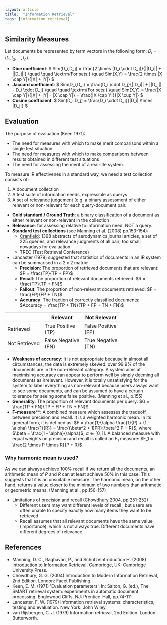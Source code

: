```yaml
---
layout: article
title:  "Information Retrieval"
tags: [information retrieval]
---
```


## Similarity Measures

Let documents be represented by term vectors in the following form: $D_i = (t_1, t_2, ..., t_n)$.

- **Dice coefficient**: 
$
Sim(D_i,D_j) = \frac{2 \times (D_i \cdot D_j)}{||D_i|| + ||D_j||} \quad \quad
\textrm{For sets:} \quad Sim(X,Y) = \frac{2 \times |X \cap Y|}{|X| + |Y|}
$
- **Jaccard coefficient**:
$
Sim(D_i,D_j) = \frac{D_i \cdot D_j}{||D_i|| + ||D_j|| - D_i \cdot D_j} \quad \quad
\textrm{For sets:} \quad Sim(X,Y) = \frac{|X \cap Y|}{|X| + |Y| - |X \cap Y|} = \frac{|X \cap Y|}{|X \cup Y|}
$
- **Cosine coefficient**:
$
Sim(D_i,D_j) = \frac{D_i \cdot D_j}{|D_i| \times |D_j|}
$


## Evaluation

The purpose of evaluation (Keen 1971):

- The need for measures with which to make merit comparisons within a single test situation
- The need for measures with which to make comparisons between results obtained in different test situations
- The need for assessing the merit of a real-life system.

To measure IR effectivenes in a standard way, we need a test collection consists of:

1. A document collection
2. A test suite of information needs, expressible as querys
3. A set of relevance judgement (e.g. a binary assessment of either relevant or non-relevant for each query-document pair.

- **Gold standard / Ground Truth**: a binary classification of a document as either relevant or non-relevant in the collection
- **Relevance**: for assessing relative to information need, NOT a query.
- **Standard test collections** (see Manning et al. (2008) pp.153-154):
    - [Cranfield](http://ir.dcs.gla.ac.uk/resources/test_collections/cran/): 1398 abstracts of aerodynamics journal articles, a set of 225 queries, and relevance judgments of all pair; too small nowadays for evaluation.
    - TREC (Test Retrieval Conference)
- Lancaster (1979) suggested that statistics of documents in an IR system can be summarised in a 2 x 2 matrix:
    - **Precision**: The proportion of retrieved documents that are relevant: $P = \frac{TP}{TP + FP}$
    - **Recall**: The proportion of relevant documents retrieved: $R = \frac{TP}{TP + FN}$
    - **Fallout**: The proportion of non-relevant documents retrieved: $F = \frac{FP}{FP + TN}$
    - **Accuracy**: The fraction of correctly classified documents: $Accuracy = \frac{TP + TN}{TP + FP + TN + FN}$

|               | Relevant               | Not Relevant           |
|---------------|------------------------|------------------------|
| Retrieved     | True Positive<br>(TP)  | False Positive<br>(FP) |
| Not Retrieved | False Negative<br>(FN) | True Negative<br>(TN)  |

- **Weakness of accuracy**: It is not appropriate because in almost all circumstances, the data is extremely skewed: over 99.9% of the documents are in the non-relevant category. A system aims at maximising accuracy can appear to perform well by simply deeming all documents as irrelevant. However, it is totally unsatisfying for the system to label everything as non-relevant because users always want to see some documents, and can be assumed to have a certain tolerance for seeing some false positive. (Manning et al., p.155)
- **Generality**: The proportion of relevant documents per query: $G = \frac{TP + FN}{TP + FP + TN + FN}$
- **F-measure****: A combined measure which assesses the tradeoff between precision and recall. It is a weighted harmonic mean. In its general form, it is defined as: $F = \frac{1}{\alpha \frac{1}{P} + (1 - \alpha) \frac{1}{R}} = \frac{(\beta^2 + 1)PR}{\beta^2 P + R}$, where $\beta = \frac{1 - \alpha}{\alpha}$, $\alpha \in [0,1]$. A balanced measure with equal weights on precision and recall is called an $F_1$ measure: $F_1 = \frac{2 \times P \times R}{P + R}$

### Why harmonic mean is used?

As we can always achieve 100% recall if we return all the documents, an arithmetic mean of $P$ and $R$ can at least achieve 50% in this case. This suggests that it is an unsuitable measure. The harmonic mean, on the other hand, returns a value closer to the minimum of two numbers than arithmetic or geometric means. (Manning et al., pp.156-157)

- Limitations of precision and recall (Chowdhury 2004, pp.251-252)
    - Different users may want different levels of recall , but users are often unable to specify exactly how many items they want to be retrieved
    - Recall assumes that all relevant documents have the same value (importance), which is not always true. Different documents have different degrees of relevance.

## References

- Manning, D. C., Raghavan, P., and SchutzeIntroduction H. (2008) [Introduction to Information Retrieval](http://nlp.stanford.edu/IR-book/html/htmledition/irbook.html). Cambridge, UK: Cambridge University Press.
- Chowdhury, G. G. (2004) Introduction to Modern Information Retrieval, 2nd Edition. London: Facet Publishing.
- Keen, E. M. (1971) 'Evaluation parameters'. In: Salton, G. (ed.), The SMART retrieval system: experiments in automatic document processing. Englewood Cliffs, NJ: Prentice-Hall, pp.74-111.
- Lancaster, F. W. (1979) Information retrieval systems: characteristics, testing and evaluation. New York: John Wiley.
- van Rijsbergen, C. J. (1979) Information retrieval, 2nd Edition. London: Butterworth.
